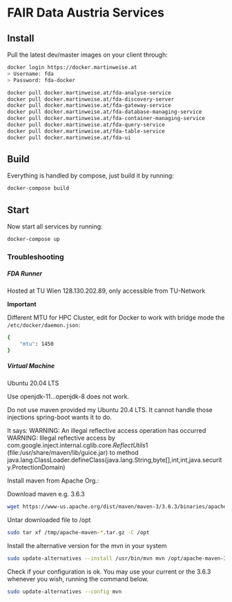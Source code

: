 # FAIR Data Austria Services

## Install

Pull the latest dev/master images on your client through:

```bash
docker login https://docker.martinweise.at
> Username: fda
> Password: fda-docker
```

```bash
docker pull docker.martinweise.at/fda-analyse-service
docker pull docker.martinweise.at/fda-discovery-server
docker pull docker.martinweise.at/fda-gateway-service
docker pull docker.martinweise.at/fda-database-managing-service
docker pull docker.martinweise.at/fda-container-managing-service
docker pull docker.martinweise.at/fda-query-service
docker pull docker.martinweise.at/fda-table-service
docker pull docker.martinweise.at/fda-ui
```

## Build

Everything is handled by compose, just build it by running:

```bash
docker-compose build
```

## Start

Now start all services by running:

```bash
docker-compose up
```

### Troubleshooting

##### FDA Runner

Hosted at TU Wien 128.130.202.89, only accessible from TU-Network

**Important**

Different MTU for HPC Cluster, edit for Docker to work with bridge mode the `/etc/docker/daemon.json`:

```bash
{
    "mtu": 1450
}
```

##### Virtual Machine

Ubuntu 20.04 LTS

Use openjdk-11...openjdk-8 does not work.

Do not use maven provided my Ubuntu 20.4 LTS. It cannot handle those injections spring-boot wants it to do.

It says: WARNING: An illegal reflective access operation has occurred
WARNING: Illegal reflective access by com.google.inject.internal.cglib.core.$ReflectUtils$1 (file:/usr/share/maven/lib/guice.jar) to method java.lang.ClassLoader.defineClass(java.lang.String,byte[],int,int,java.security.ProtectionDomain)

Install maven from Apache Org.:

Download maven e.g. 3.6.3

```bash
wget https://www-us.apache.org/dist/maven/maven-3/3.6.3/binaries/apache-maven-3.6.3-bin.tar.gz -P /tmp
```

Untar downloaded file to /opt

```bash
sudo tar xf /tmp/apache-maven-*.tar.gz -C /opt
```

Install the alternative version for the mvn in your system

```bash
sudo update-alternatives --install /usr/bin/mvn mvn /opt/apache-maven-3.6.3/bin/mvn 363
```

Check if your configuration is ok. You may use your current or the 3.6.3 whenever you wish, running the command below.

```bash
sudo update-alternatives --config mvn
```
